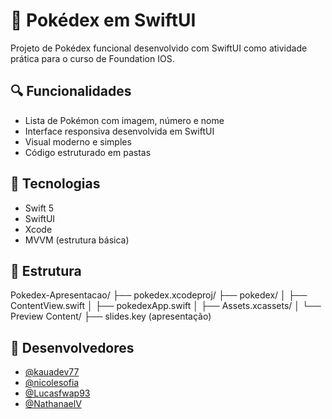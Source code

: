 
# 📱 Pokédex em SwiftUI

Projeto de Pokédex funcional desenvolvido com SwiftUI como atividade prática para o curso de Foundation IOS.

## 🔍 Funcionalidades

- Lista de Pokémon com imagem, número e nome
- Interface responsiva desenvolvida em SwiftUI
- Visual moderno e simples
- Código estruturado em pastas

## 🧰 Tecnologias

- Swift 5
- SwiftUI
- Xcode
- MVVM (estrutura básica)

## 📁 Estrutura

Pokedex-Apresentacao/
├── pokedex.xcodeproj/
├── pokedex/
│   ├── ContentView.swift
│   ├── pokedexApp.swift
│   ├── Assets.xcassets/
│   └── Preview Content/
├── slides.key (apresentação)

## 👥 Desenvolvedores

- [@kauadev77](https://github.com/kauadev77)
- [@nicolesofia](https://github.com/nicolesofia)
- [@Lucasfwap93](https://github.com/Lucasfwap93)
- [@NathanaelV](https://github.com/NathanaelV)
